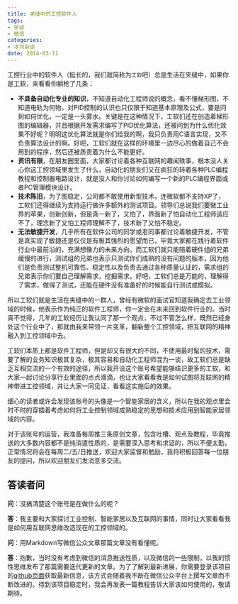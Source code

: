 ```yaml
---
title: 夹缝中的工控软件人
tags:
- 杂谈
- 微信
categories:
- 冰河杂谈
date: 2014-03-11
---
```

工控行业中的软件人（挺长的，我们就简称为`工软`吧）总是生活在夹缝中，如果你是工软，来看看你躺枪了几条：

* **不具备自动化专业的知识**，不知道自动化工程师说的概念，看不懂梯形图，不知道电轨为何物，对PID控制的认识也只仅限于知道基本原理及公式，要是问到如何优化，一定是一头雾水。关键是在这种情况下，工软们还在创造着梯形图的编辑器，并且根据开发需求编写了PID优化算法，还被问到为什么优化效果不好呢？明明这优化算法就是你们给我的啊，我只负责用C语言实现，又不负责算法设计的啊。好吧，工软们就在这样的环境里一边尽心的做着自己不会用到的程序，然后还被质责着为什么不能更好。
* **资讯有限**，在朋友圈里面，大家都讨论着各种互联网的趣闻轶事，根本没人关心你这工控领域里发生了什么，自动化的朋友们又在疯狂的转着各种PLC编程教程和控制器电路设计，就是没人和你讨论如何编写一个新的PLC编程界面或者PC管理模块设计。
* **技术陈旧**，为了图稳定，公司都不敢使用新型技术，连微软都不支持XP了，工软们还得继续为支持运行做许多额外的测试项目。领导们总说我们要做工业界的苹果，创新创新，但是真一新了，又怕了，界面新了怕自动化工程师适应不了，理念新了又怕工程师理解不了，技术新了又怕不稳定。
* **无法敏捷开发**，几乎所有在软件公司的同学或老同事都讨论着敏捷开发，不管是真实现了敏捷还是仅仅是有极其强烈的愿望而已，毕竟大家都在践行着软件行业中最前沿的，充满想像力的未来方向。而工软们就只能陪着硬件组的兄弟缓慢的进行，测试组的兄弟也表示只测试你们成熟的没有问题的版本，因为他们是负责测试整机可靠性、稳定性以及负责去通过各种质量认证的，需求组的兄弟表示你们要自己理解需求，挖掘需求。好吧，工软们总是万能的，理解得了需求，做得了测试，还能在硬件没有准备好的时候能自行测试或模拟。

所以工软们就是生活在夹缝中的一群人，曾经有微软的面试官知道我确定去工业领域的时候，他表示作为纯正的软件工程师，你一定会在未来回到软件行业的。当时真不觉得，几年的工软经历让我认同了那一个观点，不过不管怎么样，既然已经身处这个行业中了，那就由我来带领一片变革，翻新整个工控领域，把互联网的精神融入到工控领域中去。

工软们本质上都是软件工程师，但是却又有很大的不同，不使用最时髦的技术，需要了解的业务知识极其复杂，极其容易和自动化工程师混为一谈，故工软们总是缺乏互相交流的一个有效的途径，所以我开设这个账号希望能够结识更多的工软，和大家一起讨论分享行业里面的点点滴滴，也让大家看看我是如何试图将互联网的精神带进工控领域，并让大家一同见证，看看这实施后的效果。

细心的读者或许会发现该账号的头像是一个智能家居的含义，所以在我的观点里会时不时的穿插着考虑如何将工业控制领域成熟稳定的思想和技术应用到智能家居领域的内容。

对于该账号的运营，我准备每周推三条原创文章，包含吐槽、观点及教程，毕竟推送的大多数内容都不是纯消遣性质的，是需要深入思考和求证的，所以不便太勤，正常情况将会在每周二/五/日推送，欢迎大家监督和勉励，我将积极回答每一位朋友的提问，所以欢迎朋友们发消息多交流。

## 答读者问
**问**：没搞清楚这个账号是在做什么的呢？

**答**：我主要和大家探讨工业控制、智能家居以及互联网的事情，同时让大家看看我是如何用互联网思维改造现在的工控领域的。

**问**：用Markdown写微信公众文章那篇文章没有看懂呢。

**答**：抱歉，当时没有考虑到微信的消息推送性质，以及微信的一些限制，以我的惯性思维发布了那篇需要迭代更新的文章。为了了解到最新进展，你需要登录该项目的[github页面](https://github.com/wizicer/wx-article-starter)获取最新信息，该方式会随着我不断在微信公众平台上撰写文章而不断改进的。待到该项目稳定时，我会再发表一篇教程告诉大家该如何使用的，敬请期待。

